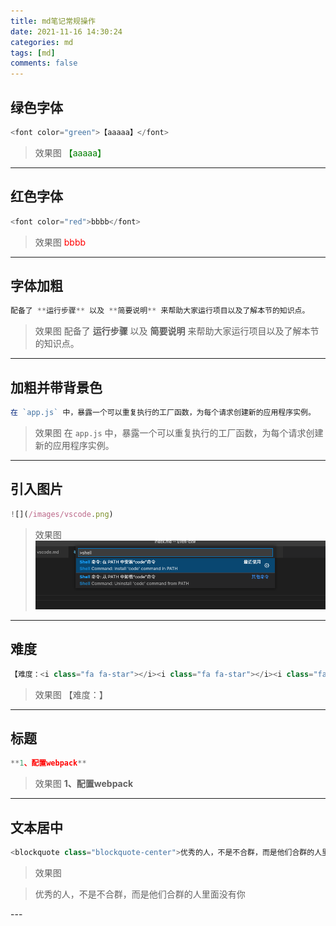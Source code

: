 ```yaml
---
title: md笔记常规操作
date: 2021-11-16 14:30:24
categories: md
tags: [md]
comments: false
---
```


## 绿色字体
```javascript
<font color="green">【aaaaa】</font>
```
>效果图
<font color="green">【aaaaa】</font>
---
<!-- more -->
## 红色字体
```javascript
<font color="red">bbbb</font>
```
>效果图
<font color="red">bbbb</font>
---

## 字体加粗
```javascript
配备了 **运行步骤** 以及 **简要说明** 来帮助大家运行项目以及了解本节的知识点。
```
>效果图
配备了 **运行步骤** 以及 **简要说明** 来帮助大家运行项目以及了解本节的知识点。
---

## 加粗并带背景色
```javascript
在 `app.js` 中，暴露一个可以重复执行的工厂函数，为每个请求创建新的应用程序实例。
```
>效果图
在 `app.js` 中，暴露一个可以重复执行的工厂函数，为每个请求创建新的应用程序实例。
---

## 引入图片
```javascript
![](/images/vscode.png)
```
>效果图
![](/images/vscode.png)
---

## 难度
```javascript
【难度：<i class="fa fa-star"></i><i class="fa fa-star"></i><i class="fa fa-star"></i>】
```
>效果图
【难度：<i class="fa fa-star"></i><i class="fa fa-star"></i><i class="fa fa-star"></i>】
---

## 标题
```javascript
**1、配置webpack**
```
>效果图
**1、配置webpack**
---

## 文本居中
```javascript
<blockquote class="blockquote-center">优秀的人，不是不合群，而是他们合群的人里面没有你</blockquote>
```
>效果图
<blockquote class="blockquote-center">优秀的人，不是不合群，而是他们合群的人里面没有你</blockquote>
---



